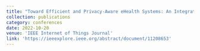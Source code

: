 ```yaml
---
title: "Toward Efficient and Privacy-Aware eHealth Systems: An Integrated Sensing, Computing, and Semantic Communication Approach"
collection: publications
category: conferences
date: 2022-10-20
venue: 'IEEE Internet of Things Journal'
link: 'https://ieeexplore.ieee.org/abstract/document/11208653'
---
```

